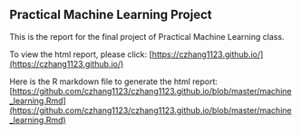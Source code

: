 ## Practical Machine Learning Project 

This is the report for the final project of Practical Machine Learning class.

To view the html report, please click:
[https://czhang1123.github.io/](https://czhang1123.github.io/)

Here is the R markdown file to generate the html report:
[https://github.com/czhang1123/czhang1123.github.io/blob/master/machine_learning.Rmd](https://github.com/czhang1123/czhang1123.github.io/blob/master/machine_learning.Rmd)
